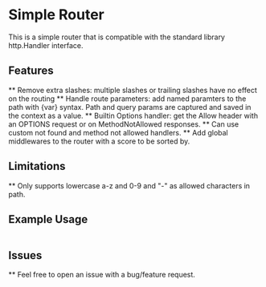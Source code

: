 # Simple Router
This is a simple router that is compatible with the standard library http.Handler interface.

## Features
** Remove extra slashes: multiple slashes or trailing slashes have no effect on the routing
** Handle route parameters: add named paramters to the path with {var} syntax. Path and query params are captured and saved in the context as a value.
** Builtin Options handler: get the Allow header with an OPTIONS request or on MethodNotAllowed responses.
** Can use custom not found and method not allowed handlers.
** Add global middlewares to the router with a score to be sorted by.

## Limitations
** Only supports lowercase a-z and 0-9 and "-" as allowed characters in path.

## Example Usage
```go


```

## Issues
** Feel free to open an issue with a bug/feature request.
